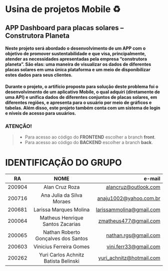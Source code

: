 # Usina de projetos Mobile ♻️
## APP Dashboard para placas solares – Construtora Planeta
#### Neste projeto será abordado o desenvolvimento de um APP com o objetivo de promover sustentabilidade e que visa, principalmente, atender as necessidades apresentadas pela empresa “construtora planeta”. São elas: uma maneira de visualizar os dados de diferentes placas solares em uma única plataforma e um meio de disponibilizar estes dados para seus clientes. 
#### Durante o projeto, o artifício proposto para solução deste problema foi o desenvolvimento de um aplicativo Mobile, o qual adquiri (diretamente de uma API) e unifica dados de diferentes conjuntos de placas solares, em diferentes regiões, e apresenta para o usuário por meio de gráficos e tabelas. Além disso, este projeto também conta com um sistema de login e níveis de acesso para usuários.

### ATENÇÃO!
>  * Para acesso ao código do **FRONTEND** escolher a branch **front**.
>  * Para acesso ao código do **BACKEND** escolher a branch **back**.

# **IDENTIFICAÇÃO DO GRUPO**

|   RA   |                 NOME                 |         e-mail           |
|--------|:------------------------------------:|-------------------------:|
| 200904 | Alan Cruz Roza                       | alancruz@outlook.com     |
| 200716 | Ana Julia da Silva Moraes            | anaju1002@yahoo.com.br   |
| 200681 | Larissa Marques Molina               | larissammolina@gmail.com |
| 200064 | Matheus Henrique Santos Zacarias     | zmatheus477@gmail.com    |
| 200065 | Nathan Roberto Gonçalves dos Santos  | nathan.rgs@gmail.com     |
| 200603 | Vinicius Ferreira Gomes              | vini.ferr33@gmail.com    |
| 200262 | Yuri Carlos Achnitz Batista Belinski | yuri_achnitz@hotmail.com |


